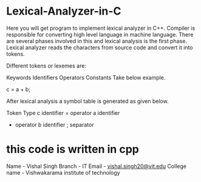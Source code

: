 # Lexical-Analyzer-in-C


Here you will get program to implement lexical analyzer in  C++.
Compiler is responsible for converting high level language in machine language.
There are several phases involved in this and lexical analysis is the first phase.
Lexical analyzer reads the characters from source code and convert it into tokens.



Different tokens or lexemes are:

Keywords
Identifiers
Operators
Constants
Take below example.

c = a + b;

After lexical analysis a symbol table is generated as given below.

Token	Type
c	identifier
=	operator
a	identifier
+	operator
b	identifier
;	separator


# this code is written in cpp
Name - Vishal Singh
Branch - IT
Email - vishal.singh20@vit.edu
College name - Vishwakarama institute of technology